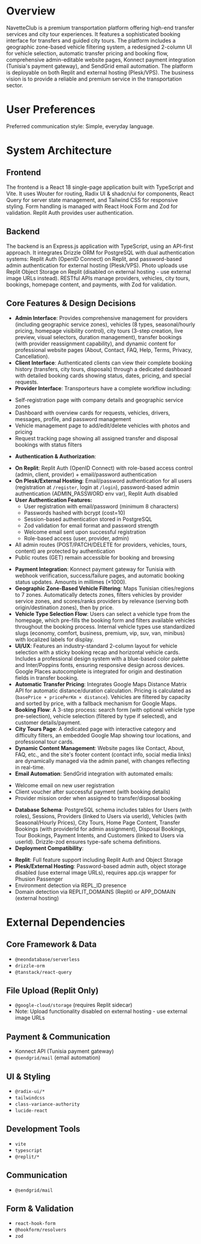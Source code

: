 # Overview
NavetteClub is a premium transportation platform offering high-end transfer services and city tour experiences. It features a sophisticated booking interface for transfers and guided city tours. The platform includes a geographic zone-based vehicle filtering system, a redesigned 2-column UI for vehicle selection, automatic transfer pricing and booking flow, comprehensive admin-editable website pages, Konnect payment integration (Tunisia's payment gateway), and SendGrid email automation. The platform is deployable on both Replit and external hosting (Plesk/VPS). The business vision is to provide a reliable and premium service in the transportation sector.

# User Preferences
Preferred communication style: Simple, everyday language.

# System Architecture

## Frontend
The frontend is a React 18 single-page application built with TypeScript and Vite. It uses Wouter for routing, Radix UI & shadcn/ui for components, React Query for server state management, and Tailwind CSS for responsive styling. Form handling is managed with React Hook Form and Zod for validation. Replit Auth provides user authentication.

## Backend
The backend is an Express.js application with TypeScript, using an API-first approach. It integrates Drizzle ORM for PostgreSQL with dual authentication systems: Replit Auth (OpenID Connect) on Replit, and password-based admin authentication for external hosting (Plesk/VPS). Photo uploads use Replit Object Storage on Replit (disabled on external hosting - use external image URLs instead). RESTful APIs manage providers, vehicles, city tours, bookings, homepage content, and payments, with Zod for validation.

## Core Features & Design Decisions
-   **Admin Interface**: Provides comprehensive management for providers (including geographic service zones), vehicles (8 types, seasonal/hourly pricing, homepage visibility control), city tours (3-step creation, live preview, visual selectors, duration management), transfer bookings (with provider reassignment capability), and dynamic content for professional website pages (About, Contact, FAQ, Help, Terms, Privacy, Cancellation).
-   **Client Interface**: Authenticated clients can view their complete booking history (transfers, city tours, disposals) through a dedicated dashboard with detailed booking cards showing status, dates, pricing, and special requests.
-   **Provider Interface**: Transporteurs have a complete workflow including:
  * Self-registration page with company details and geographic service zones
  * Dashboard with overview cards for requests, vehicles, drivers, messages, profile, and password management
  * Vehicle management page to add/edit/delete vehicles with photos and pricing
  * Request tracking page showing all assigned transfer and disposal bookings with status filters
-   **Authentication & Authorization**: 
  * **On Replit**: Replit Auth (OpenID Connect) with role-based access control (admin, client, provider) + email/password authentication
  * **On Plesk/External Hosting**: Email/password authentication for all users (registration at `/register`, login at `/login`), password-based admin authentication (ADMIN_PASSWORD env var), Replit Auth disabled
  * **User Authentication Features:**
    - User registration with email/password (minimum 8 characters)
    - Passwords hashed with bcrypt (cost=10)
    - Session-based authentication stored in PostgreSQL
    - Zod validation for email format and password strength
    - Welcome email sent upon successful registration
    - Role-based access (user, provider, admin)
  * All admin routes (POST/PATCH/DELETE for providers, vehicles, tours, content) are protected by authentication
  * Public routes (GET) remain accessible for booking and browsing
-   **Payment Integration**: Konnect payment gateway for Tunisia with webhook verification, success/failure pages, and automatic booking status updates. Amounts in millimes (×1000).
-   **Geographic Zone-Based Vehicle Filtering**: Maps Tunisian cities/regions to 7 zones. Automatically detects zones, filters vehicles by provider service zones, and scores/ranks providers by relevance (serving both origin/destination zones), then by price.
-   **Vehicle Type Selection Flow**: Users can select a vehicle type from the homepage, which pre-fills the booking form and filters available vehicles throughout the booking process. Internal vehicle types use standardized slugs (economy, comfort, business, premium, vip, suv, van, minibus) with localized labels for display.
-   **UI/UX**: Features an industry-standard 2-column layout for vehicle selection with a sticky booking recap and horizontal vehicle cards. Includes a professional design system with a blue-based color palette and Inter/Poppins fonts, ensuring responsive design across devices. Google Places autocomplete is integrated for origin and destination fields in transfer booking.
-   **Automatic Transfer Pricing**: Integrates Google Maps Distance Matrix API for automatic distance/duration calculation. Pricing is calculated as (`basePrice + pricePerKm × distance`). Vehicles are filtered by capacity and sorted by price, with a fallback mechanism for Google Maps.
-   **Booking Flow**: A 3-step process: search form (with optional vehicle type pre-selection), vehicle selection (filtered by type if selected), and customer details/payment.
-   **City Tours Page**: A dedicated page with interactive category and difficulty filters, an embedded Google Map showing tour locations, and professional tour cards.
-   **Dynamic Content Management**: Website pages like Contact, About, FAQ, etc., and the site's footer content (contact info, social media links) are dynamically managed via the admin panel, with changes reflecting in real-time.
-   **Email Automation**: SendGrid integration with automated emails:
  * Welcome email on new user registration
  * Client voucher after successful payment (with booking details)
  * Provider mission order when assigned to transfer/disposal booking
-   **Database Schema**: PostgreSQL schema includes tables for Users (with roles), Sessions, Providers (linked to Users via userId), Vehicles (with Seasonal/Hourly Prices), City Tours, Home Page Content, Transfer Bookings (with providerId for admin assignment), Disposal Bookings, Tour Bookings, Payment Intents, and Customers (linked to Users via userId). Drizzle-zod ensures type-safe schema definitions.
-   **Deployment Compatibility**:
  * **Replit**: Full feature support including Replit Auth and Object Storage
  * **Plesk/External Hosting**: Password-based admin auth, object storage disabled (use external image URLs), requires app.cjs wrapper for Phusion Passenger
  * Environment detection via REPL_ID presence
  * Domain detection via REPLIT_DOMAINS (Replit) or APP_DOMAIN (external hosting)

# External Dependencies

## Core Framework & Data
-   `@neondatabase/serverless`
-   `drizzle-orm`
-   `@tanstack/react-query`

## File Upload (Replit Only)
-   `@google-cloud/storage` (requires Replit sidecar)
-   Note: Upload functionality disabled on external hosting - use external image URLs

## Payment & Communication
-   Konnect API (Tunisia payment gateway)
-   `@sendgrid/mail` (email automation)

## UI & Styling
-   `@radix-ui/*`
-   `tailwindcss`
-   `class-variance-authority`
-   `lucide-react`

## Development Tools
-   `vite`
-   `typescript`
-   `@replit/*`

## Communication
-   `@sendgrid/mail`

## Form & Validation
-   `react-hook-form`
-   `@hookform/resolvers`
-   `zod`